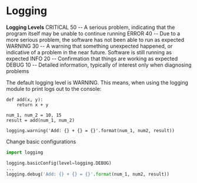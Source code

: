 # Logging

__Logging Levels__
CRITICAL	50 -- A serious problem, indicating that the program itself may be unable to continue running
ERROR	40 -- Due to a more serious problem, the software has not been able to run as expected
WARNING	30 -- A warning that something unexpected happened, or indicative of a problem in the near future. Software is still running as expected
INFO	20 -- Confirmation that things are working as expected
DEBUG	10 -- Detailed information, typically of interest only when diagnosing problems


The default logging level is WARNING. This means, when using the logging module to print logs out to the console:
```
def add(x, y):
    return x + y

num_1, num_2 = 10, 15
result = add(num_1, num_2)

logging.warning('Add: {} + {} = {}'.format(num_1, num2, result))

```

Change basic configurations
```python
import logging

logging.basicConfig(level=logging.DEBUG)
...
logging.debug('Add: {} + {} = {}'.format(num_1, num2, result))

```